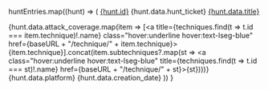  huntEntries.map((hunt) => (
                        <tr class="text-lseg-darkgrey text-sm">
                            <td class="border-t border-b border-lseg-lightgrey text-center whitespace-nowrap"><a class="py-4 px-4 hover:text-lseg-blue hover:underline" href={hunt.id.toLowerCase()}>{hunt.id}</a></td>
                            <td class="hidden lg:table-cell border-t border-b border-lseg-lightgrey py-4 px-4 text-center">{hunt.data.hunt_ticket}</td>
                            <td class="border-t border-b border-lseg-lightgrey text-left"><a class="block py-4 px-4 hover:text-lseg-blue hover:underline" href={hunt.id.toLowerCase()}>{hunt.data.title}</a></td>
                            <td class="border-t border-b border-lseg-lightgrey py-4 px-4 text-left"><div class="flex flex-wrap gap-4">{hunt.data.attack_coverage.map(item => [<a title={techniques.find(t => t.id === item.technique)!.name} class="hover:underline hover:text-lseg-blue" href={baseURL + "/technique/" + item.technique}>{item.technique}</a>].concat(item.subtechniques?.map(st => <a class="hover:underline hover:text-lseg-blue" title={techniques.find(t => t.id === st)!.name} href={baseURL + "/technique/" + st}>{st}</a>)))}</div></td>
                            <td class="hidden lg:table-cell border-t border-b border-lseg-lightgrey py-4 px-4 text-center">{hunt.data.platform}</td>
                            <td class="border-t border-b border-lseg-lightgrey py-4 px-4 text-center">{hunt.data.creation_date}</td>
                        </tr>
                    ))
                }
